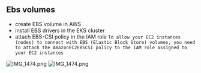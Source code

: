 ## Ebs volumes
- create EBS volume in AWS
- install EBS drivers in the EKS cluster
- attach EBS-CSI policy in the IAM role `To allow your EC2 instances (nodes) to connect with EBS (Elastic Block Store) volumes, you need to attach the AmazonEC2EBSCSI policy to the IAM role assigned to your EC2 instances`

![IMG_1474.png](../../assets/IMG_1474.png) 
![IMG_1474.png](../../assets/kubernetes/IMG_1474.png)